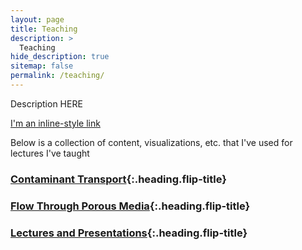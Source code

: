 ```yaml
---
layout: page
title: Teaching
description: >
  Teaching
hide_description: true
sitemap: false
permalink: /teaching/
---
```



Description HERE 



[I'm an inline-style link](/teaching/book/)

Below is a collection of content, visualizations, etc. that I've used for lectures I've taught  

### [Contaminant Transport]{:.heading.flip-title}

### [Flow Through Porous Media]{:.heading.flip-title} 

### [Lectures and Presentations]{:.heading.flip-title} 


[Contaminant Transport]: /teaching/book/intro.html
[Flow Through Porous Media]: /teaching/book/intro.html
[Lectures and Presentations]: /teaching/book/methods.html
